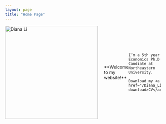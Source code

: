 ```yaml
---
layout: page
title: "Home Page"
---
```


<div style="display: flex; align-items: center;">
  <img src="/headshot.jpg" alt="Diana Li" style="width: 300px; margin-right: 20px;">
  <p>
    **Welcome to my website!**
    
    I’m a 5th year Economics Ph.D Candiate at Northeastern University.
    
    Download my <a href="/Diana_Li_Resume.pdf" download>CV</a>.
  </p>
</div>




